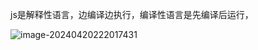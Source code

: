 js是解释性语言，边编译边执行，编译性语言是先编译后运行，

![image-20240420222017431](C:\Users\liqian\AppData\Roaming\Typora\typora-user-images\image-20240420222017431.png)